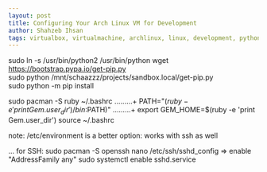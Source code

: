 ```yaml
---
layout: post
title: Configuring Your Arch Linux VM for Development
author: Shahzeb Ihsan
tags: virtualbox, virtualmachine, archlinux, linux, development, python, ruby, ssh
---
```


sudo ln -s /usr/bin/python2 /usr/bin/python
wget https://bootstrap.pypa.io/get-pip.py  
sudo python /mnt/schaazzz/projects/sandbox.local/get-pip.py  
sudo python -m pip install <package>  

sudo pacman -S ruby
~/.bashrc
.........+  PATH="$(ruby -e 'print Gem.user_dir')/bin:$PATH)"
.........+  export GEM_HOME=$(ruby -e 'print Gem.user_dir')
source ~/.bashrc

note: /etc/environment is a better option: works with ssh as well

... for SSH:
sudo pacman -S openssh
nano /etc/ssh/sshd_config => enable "AddressFamily any"
sudo systemctl enable sshd.service
